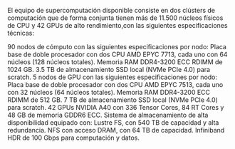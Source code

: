El equipo de supercomputación disponible consiste en dos  clústers de computación que de forma conjunta tienen más de 11.500 núcleos físicos de CPU y 42 GPUs de alto rendimiento,con las siguientes especificaciones técnicas:

90 nodos de cómputo con las siguientes especificaciones por nodo:
Placa base de doble procesador con dos CPU AMD EPYC 7713, cada uno con 64 núcleos (128 núcleos totales).
Memoria RAM DDR4-3200 ECC RDIMM de 1024 GB.
3.5 TB de almacenamiento SSD local (NVMe PCIe 4.0) para scratch.
5 nodos de GPU con las siguientes especificaciones por nodo:
Placa base de doble procesador con dos CPU AMD EPYC 7513, cada uno con 32 núcleos (64 núcleos totales).
Memoria RAM DDR4-3200 ECC RDIMM de 512 GB.
7 TB de almacenamiento SSD local (NVMe PCIe 4.0) para scratch.
42 GPUs NVIDIA A40 con 336 Tensor Cores, 84 RT Cores y 48 GB de memoria GDDR6 ECC.
Sistema de almacenamiento de alta disponibilidad equipado con:
Lustre FS, con 540 TB de capacidad y alta redundancia.
NFS con acceso DRAM, con 64 TB de capacidad.
Infiniband HDR de 100 Gbps para computación y datos.